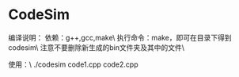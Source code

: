 # CodeSim
编译说明：
依赖：g++,gcc,make\\
执行命令：make，即可在目录下得到codesim\\
注意不要删除新生成的bin文件夹及其中的文件\\

使用：\\
./codesim code1.cpp code2.cpp
